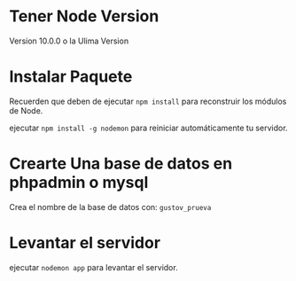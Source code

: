 # Tener Node Version
Version 10.0.0 o la Ulima Version

# Instalar Paquete

Recuerden que deben de ejecutar ```npm install``` para reconstruir los módulos de Node.

ejecutar ```npm install -g nodemon``` para reiniciar automáticamente tu servidor.

# Crearte Una base de datos en phpadmin o mysql

Crea el nombre de la base de datos con:  ```gustov_prueva```

# Levantar el servidor

ejecutar ```nodemon app``` para levantar el servidor.